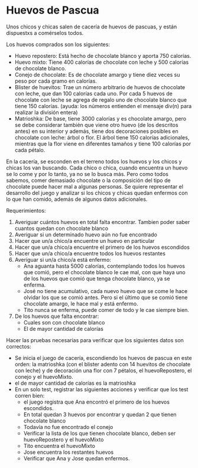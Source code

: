 # Huevos de Pascua

Unos chicos y chicas salen de cacería de huevos de pascuas, y están dispuestxs a comérselos todos.

Los huevos comprados son los siguientes:

- Huevo repostero: Está hecho de chocolate blanco y aporta 750 calorías.
- Huevo mixto: Tiene 400 calorías de chocolate con leche y 500 calorías de chocolate blanco.
- Conejo de chocolate: Es de chocolate amargo y tiene diez veces su peso por cada gramo en calorías.
- Blister de huevitos: Trae un número arbitrario de huevos de chocolate con leche, que dan 100 calorías cada uno. Por cada 5 huevos de chocolate con leche se agrega de regalo uno de chocolate blanco que tiene 150 calorías. (ayuda: los números entienden el mensaje div(n) para realizar la división entera)
- Matrioshka: De base, tiene 3000 calorías y es chocolate amargo, pero se debe considerar también que viene otro huevo (de los descritos antes) en su interior y además, tiene dos decoraciones posibles en chocolate con leche: árbol o flor. El árbol tiene 150 calorías adicionales, mientras que la flor viene en diferentes tamaños y tiene 100 calorías por cada pétalo.


En la cacería, se esconden en el terreno todos los huevos y los chicos y chicas los van buscando. Cada chico o chica, cuando encuentra un huevo se lo come y por lo tanto, ya no se lo busca más. Pero como todos sabemos, comer demasiado chocolate o la composición del tipo de chocolate puede hacer mal a algunas personas. Se quiere representar el desarrollo del juego y analizar si los chicos y chicas quedan enfermos con lo que han comido, además de algunos datos adicionales. 

Requerimientos: 
1) Averiguar cuántos huevos en total falta encontrar. Tambien poder saber cuantos quedan con chocolate blanco
2) Averiguar si un determinado huevo aún no fue encontrado
3) Hacer que un/a chico/a encuentre un huevo en particular
4) Hacer que un/a chico/a encuentre el primero de los huevos escondidos
5) Hacer que un/a chico/a encuentre todos los huevos restantes
6) Averiguar si un/a chico/a está enfermo: 
    - Ana aguanta hasta 5000 calorías, contemplando todos los huevos que comió, pero el chocolate blanco le cae mal, con que haya uno de los huevos que comió que tenga chocolate blanco, ya se enferma. 
    - José no tiene acumulativo, cada nuevo huevo que se come le hace olvidar los que se comió antes. Pero si el último que se comió tiene chocolate amargo, le hace mal y está enfermo.
    - Tito nunca se enferma, puede comer de todo y le cae siempre bien. 
7) De los huevos que falta encontrar: 
    - Cuales son con chocolate blanco
    - El de mayor cantidad de calorías

Hacer las pruebas necesarias para verificar que los siguientes datos son correctos:

- Se inicia el juego de cacería, escondiendo los huevos de pascua en este orden: la matrioshka (con el blister adento con 14 huevitos de chocolate con leche) y de decoración una flor con 7 pétalos, el huevoRepostero, el conejo y el huevoMixto.
- el de mayor cantidad de calorías es la matrioshka
- En un solo test, registrar las siguientes acciones y verificar que los test corren bien:
    - el juego registra que Ana encontró el primero de los huevos escondidos.
    - En total quedan 3 huevos por encontrar y quedan 2 que tienen chocolate blanco 
    - Todavía no fue encontrado el conejo
    - Verificar la lista de los que tienen chocolate blanco, deben ser huevoRepostero y el huevoMixto
    - Tito encuentra el huevoMixto
    - Jose encuentra los restantes huevos
    - Verificar que Ana y Jose quedan enfermos.
